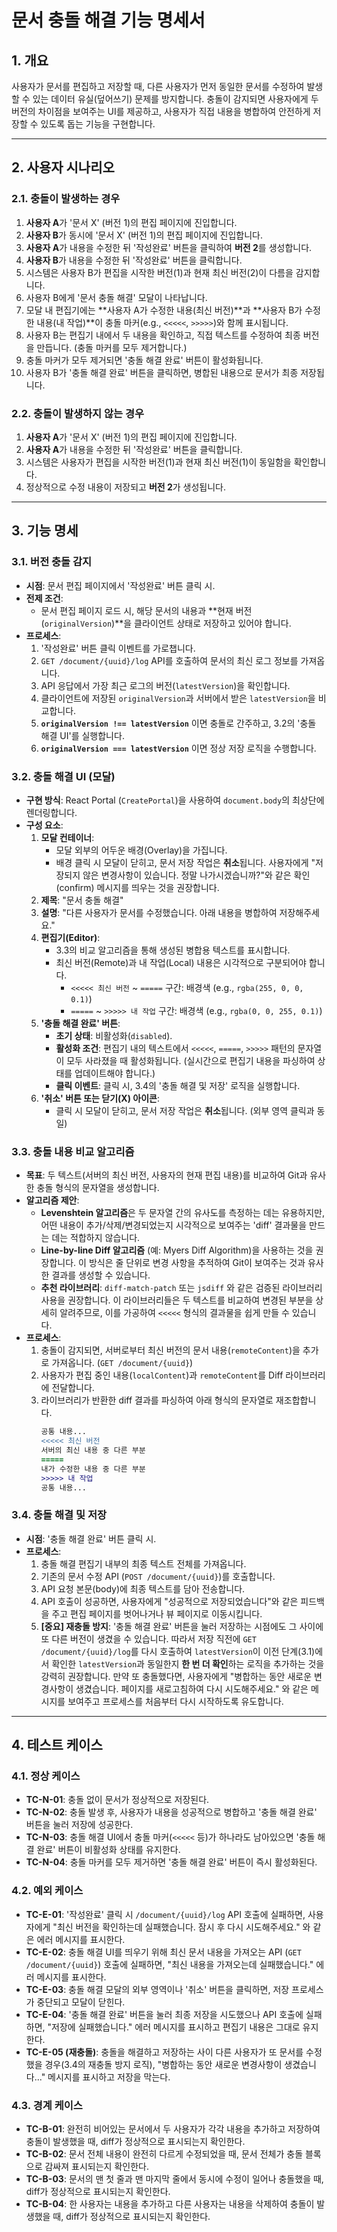 # 문서 충돌 해결 기능 명세서

## 1. 개요

사용자가 문서를 편집하고 저장할 때, 다른 사용자가 먼저 동일한 문서를 수정하여 발생할 수 있는 데이터 유실(덮어쓰기) 문제를 방지합니다. 충돌이 감지되면 사용자에게 두 버전의 차이점을 보여주는 UI를 제공하고, 사용자가 직접 내용을 병합하여 안전하게 저장할 수 있도록 돕는 기능을 구현합니다.

---

## 2. 사용자 시나리오

### 2.1. 충돌이 발생하는 경우

1.  **사용자 A**가 '문서 X' (버전 1)의 편집 페이지에 진입합니다.
2.  **사용자 B**가 동시에 '문서 X' (버전 1)의 편집 페이지에 진입합니다.
3.  **사용자 A**가 내용을 수정한 뒤 '작성완료' 버튼을 클릭하여 **버전 2**를 생성합니다.
4.  **사용자 B**가 내용을 수정한 뒤 '작성완료' 버튼을 클릭합니다.
5.  시스템은 사용자 B가 편집을 시작한 버전(1)과 현재 최신 버전(2)이 다름을 감지합니다.
6.  사용자 B에게 '문서 충돌 해결' 모달이 나타납니다.
7.  모달 내 편집기에는 **사용자 A가 수정한 내용(최신 버전)**과 **사용자 B가 수정한 내용(내 작업)**이 충돌 마커(e.g., `<<<<<`, `>>>>>`)와 함께 표시됩니다.
8.  사용자 B는 편집기 내에서 두 내용을 확인하고, 직접 텍스트를 수정하여 최종 버전을 만듭니다. (충돌 마커를 모두 제거합니다.)
9.  충돌 마커가 모두 제거되면 '충돌 해결 완료' 버튼이 활성화됩니다.
10. 사용자 B가 '충돌 해결 완료' 버튼을 클릭하면, 병합된 내용으로 문서가 최종 저장됩니다.

### 2.2. 충돌이 발생하지 않는 경우

1.  **사용자 A**가 '문서 X' (버전 1)의 편집 페이지에 진입합니다.
2.  **사용자 A**가 내용을 수정한 뒤 '작성완료' 버튼을 클릭합니다.
3.  시스템은 사용자가 편집을 시작한 버전(1)과 현재 최신 버전(1)이 동일함을 확인합니다.
4.  정상적으로 수정 내용이 저장되고 **버전 2**가 생성됩니다.

---

## 3. 기능 명세

### 3.1. 버전 충돌 감지

- **시점**: 문서 편집 페이지에서 '작성완료' 버튼 클릭 시.
- **전제 조건**:
  - 문서 편집 페이지 로드 시, 해당 문서의 내용과 **현재 버전(`originalVersion`)**을 클라이언트 상태로 저장하고 있어야 합니다.
- **프로세스**:
  1.  '작성완료' 버튼 클릭 이벤트를 가로챕니다.
  2.  `GET /document/{uuid}/log` API를 호출하여 문서의 최신 로그 정보를 가져옵니다.
  3.  API 응답에서 가장 최근 로그의 버전(`latestVersion`)을 확인합니다.
  4.  클라이언트에 저장된 `originalVersion`과 서버에서 받은 `latestVersion`을 비교합니다.
  5.  **`originalVersion !== latestVersion`** 이면 충돌로 간주하고, 3.2의 '충돌 해결 UI'를 실행합니다.
  6.  **`originalVersion === latestVersion`** 이면 정상 저장 로직을 수행합니다.

### 3.2. 충돌 해결 UI (모달)

- **구현 방식**: React Portal (`CreatePortal`)을 사용하여 `document.body`의 최상단에 렌더링합니다.
- **구성 요소**:
  1.  **모달 컨테이너**:
      - 모달 외부의 어두운 배경(Overlay)을 가집니다.
      - 배경 클릭 시 모달이 닫히고, 문서 저장 작업은 **취소**됩니다. 사용자에게 "저장되지 않은 변경사항이 있습니다. 정말 나가시겠습니까?"와 같은 확인(confirm) 메시지를 띄우는 것을 권장합니다.
  2.  **제목**: "문서 충돌 해결"
  3.  **설명**: "다른 사용자가 문서를 수정했습니다. 아래 내용을 병합하여 저장해주세요."
  4.  **편집기(Editor)**:
      - 3.3의 비교 알고리즘을 통해 생성된 병합용 텍스트를 표시합니다.
      - 최신 버전(Remote)과 내 작업(Local) 내용은 시각적으로 구분되어야 합니다.
        - `<<<<< 최신 버전` ~ `=====` 구간: 배경색 (e.g., `rgba(255, 0, 0, 0.1)`)
        - `=====` ~ `>>>>> 내 작업` 구간: 배경색 (e.g., `rgba(0, 0, 255, 0.1)`)
  5.  **'충돌 해결 완료' 버튼**:
      - **초기 상태**: 비활성화(`disabled`).
      - **활성화 조건**: 편집기 내의 텍스트에서 `<<<<<`, `=====`, `>>>>>` 패턴의 문자열이 모두 사라졌을 때 활성화됩니다. (실시간으로 편집기 내용을 파싱하여 상태를 업데이트해야 합니다.)
      - **클릭 이벤트**: 클릭 시, 3.4의 '충돌 해결 및 저장' 로직을 실행합니다.
  6.  **'취소' 버튼 또는 닫기(X) 아이콘**:
      - 클릭 시 모달이 닫히고, 문서 저장 작업은 **취소**됩니다. (외부 영역 클릭과 동일)

### 3.3. 충돌 내용 비교 알고리즘

- **목표**: 두 텍스트(서버의 최신 버전, 사용자의 현재 편집 내용)를 비교하여 Git과 유사한 충돌 형식의 문자열을 생성합니다.
- **알고리즘 제안**:
  - **Levenshtein 알고리즘**은 두 문자열 간의 유사도를 측정하는 데는 유용하지만, 어떤 내용이 추가/삭제/변경되었는지 시각적으로 보여주는 'diff' 결과물을 만드는 데는 적합하지 않습니다.
  - **Line-by-line Diff 알고리즘** (예: Myers Diff Algorithm)을 사용하는 것을 권장합니다. 이 방식은 줄 단위로 변경 사항을 추적하여 Git이 보여주는 것과 유사한 결과를 생성할 수 있습니다.
  - **추천 라이브러리**: `diff-match-patch` 또는 `jsdiff` 와 같은 검증된 라이브러리 사용을 권장합니다. 이 라이브러리들은 두 텍스트를 비교하여 변경된 부분을 상세히 알려주므로, 이를 가공하여 `<<<<<` 형식의 결과물을 쉽게 만들 수 있습니다.
- **프로세스**:
  1.  충돌이 감지되면, 서버로부터 최신 버전의 문서 내용(`remoteContent`)을 추가로 가져옵니다. (`GET /document/{uuid}`)
  2.  사용자가 편집 중인 내용(`localContent`)과 `remoteContent`를 Diff 라이브러리에 전달합니다.
  3.  라이브러리가 반환한 diff 결과를 파싱하여 아래 형식의 문자열로 재조합합니다.
      ```diff
      공통 내용...
      <<<<< 최신 버전
      서버의 최신 내용 중 다른 부분
      =====
      내가 수정한 내용 중 다른 부분
      >>>>> 내 작업
      공통 내용...
      ```

### 3.4. 충돌 해결 및 저장

- **시점**: '충돌 해결 완료' 버튼 클릭 시.
- **프로세스**:
  1.  충돌 해결 편집기 내부의 최종 텍스트 전체를 가져옵니다.
  2.  기존의 문서 수정 API (`POST /document/{uuid}`)를 호출합니다.
  3.  API 요청 본문(body)에 최종 텍스트를 담아 전송합니다.
  4.  API 호출이 성공하면, 사용자에게 "성공적으로 저장되었습니다"와 같은 피드백을 주고 편집 페이지를 벗어나거나 뷰 페이지로 이동시킵니다.
  5.  **[중요] 재충돌 방지**: '충돌 해결 완료' 버튼을 눌러 저장하는 시점에도 그 사이에 또 다른 버전이 생겼을 수 있습니다. 따라서 저장 직전에 `GET /document/{uuid}/log`를 다시 호출하여 `latestVersion`이 이전 단계(3.1)에서 확인한 `latestVersion`과 동일한지 **한 번 더 확인**하는 로직을 추가하는 것을 강력히 권장합니다. 만약 또 충돌했다면, 사용자에게 "병합하는 동안 새로운 변경사항이 생겼습니다. 페이지를 새로고침하여 다시 시도해주세요." 와 같은 메시지를 보여주고 프로세스를 처음부터 다시 시작하도록 유도합니다.

---

## 4. 테스트 케이스

### 4.1. 정상 케이스

- **TC-N-01**: 충돌 없이 문서가 정상적으로 저장된다.
- **TC-N-02**: 충돌 발생 후, 사용자가 내용을 성공적으로 병합하고 '충돌 해결 완료' 버튼을 눌러 저장에 성공한다.
- **TC-N-03**: 충돌 해결 UI에서 충돌 마커(`<<<<<` 등)가 하나라도 남아있으면 '충돌 해결 완료' 버튼이 비활성화 상태를 유지한다.
- **TC-N-04**: 충돌 마커를 모두 제거하면 '충돌 해결 완료' 버튼이 즉시 활성화된다.

### 4.2. 예외 케이스

- **TC-E-01**: '작성완료' 클릭 시 `/document/{uuid}/log` API 호출에 실패하면, 사용자에게 "최신 버전을 확인하는데 실패했습니다. 잠시 후 다시 시도해주세요." 와 같은 에러 메시지를 표시한다.
- **TC-E-02**: 충돌 해결 UI를 띄우기 위해 최신 문서 내용을 가져오는 API (`GET /document/{uuid}`) 호출에 실패하면, "최신 내용을 가져오는데 실패했습니다." 에러 메시지를 표시한다.
- **TC-E-03**: 충돌 해결 모달의 외부 영역이나 '취소' 버튼을 클릭하면, 저장 프로세스가 중단되고 모달이 닫힌다.
- **TC-E-04**: '충돌 해결 완료' 버튼을 눌러 최종 저장을 시도했으나 API 호출에 실패하면, "저장에 실패했습니다." 에러 메시지를 표시하고 편집기 내용은 그대로 유지한다.
- **TC-E-05 (재충돌)**: 충돌을 해결하고 저장하는 사이 다른 사용자가 또 문서를 수정했을 경우(3.4의 재충돌 방지 로직), "병합하는 동안 새로운 변경사항이 생겼습니다..." 메시지를 표시하고 저장을 막는다.

### 4.3. 경계 케이스

- **TC-B-01**: 완전히 비어있는 문서에서 두 사용자가 각각 내용을 추가하고 저장하여 충돌이 발생했을 때, diff가 정상적으로 표시되는지 확인한다.
- **TC-B-02**: 문서 전체 내용이 완전히 다르게 수정되었을 때, 문서 전체가 충돌 블록으로 감싸져 표시되는지 확인한다.
- **TC-B-03**: 문서의 맨 첫 줄과 맨 마지막 줄에서 동시에 수정이 일어나 충돌했을 때, diff가 정상적으로 표시되는지 확인한다.
- **TC-B-04**: 한 사용자는 내용을 추가하고 다른 사용자는 내용을 삭제하여 충돌이 발생했을 때, diff가 정상적으로 표시되는지 확인한다.
